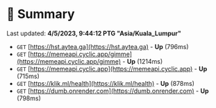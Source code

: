 # 📖 Summary
Last updated: **4/5/2023, 9:44:12 PTG "Asia/Kuala_Lumpur"**

- `GET` [https://hst.aytea.ga](https://hst.aytea.ga) - **Up** (796ms)
- `GET` [https://memeapi.cyclic.app/gimme](https://memeapi.cyclic.app/gimme) - **Up** (1214ms)
- `GET` [https://memeapi.cyclic.app](https://memeapi.cyclic.app) - **Up** (715ms)
- `GET` [https://klik.ml/health](https://klik.ml/health) - **Up** (878ms)
- `GET` [https://dumb.onrender.com](https://dumb.onrender.com) - **Up** (798ms)
